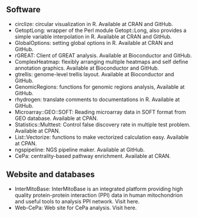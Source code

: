 ## Software

- circlize: circular visualization in R. Available at CRAN and GitHub.
- GetoptLong: wrapper of the Perl module Getopt::Long, also provides a simple variable interpolation in R. Available at CRAN and GitHub.
- GlobalOptions: setting global options in R. Available at CRAN and GitHub.
- rGREAT: Client of GREAT analysis. Available at Bioconductor and GitHub.
- ComplexHeatmap: flexibly arranging multiple heatmaps and self define annotation graphics. Available at Bioconductor and GitHub.
- gtrellis: genome-level trellis layout. Available at Bioconductor and GitHub.
- GenomicRegions: functions for genomic regions analysis, Available at GitHub.
- rhydrogen: translate comments to documentations in R. Available at GitHub.
- Microarray::GEO::SOFT: Reading microarray data in SOFT format from GEO database. Available at CPAN.
- Statistics::Multtest: Control false discovery rate in multiple test problem. Available at CPAN.
- List::Vectorize: functions to make vectorized calculation easy. Available at CPAN.
- ngspipeline: NGS pipeline maker. Available at GitHub.
- CePa: centrality-based pathway enrichment. Available at CRAN.


## Website and databases

- InterMitoBase: InterMitoBase is an integrated platform providing high quality protein-protein interaction (PPI) data in human mitochondrion and useful tools to analysis PPI network. Visit here.
- Web-CePa: Web site for CePa analysis. Visit here.
